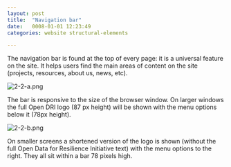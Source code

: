 ```yaml
---
layout: post
title:  "Navigation bar"
date:   0008-01-01 12:23:49
categories: website structural-elements

---
```


The navigation bar is found at the top of every page: it is a universal feature on the site. It helps users find the main areas of content on the site (projects, resources, about us, news, etc).

<div class="c-image">
  <img src="/innovation-lab-brand-guidelines/images/02-website/02-01-structural-elements/02-01-01-navigation-bar/2-2-a.png" alt="2-2-a.png">
</div>

The bar is responsive to the size of the browser window. On larger windows the full Open DRI logo (87 px height) will be shown with the menu options below it (78px height).

<div class="c-image">
  <img src="/innovation-lab-brand-guidelines/images/02-website/02-01-structural-elements/02-01-01-navigation-bar/2-2-b.png" alt="2-2-b.png">
</div>

On smaller screens a shortened version of the logo is shown (without the full Open Data for Resilience Initiative text) with the menu options to the right. They all sit within a bar 78 pixels high.
